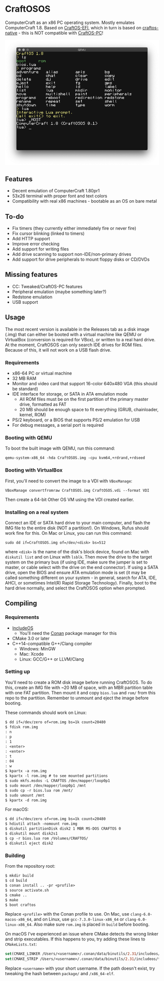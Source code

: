 # CraftOSOS
ComputerCraft as an x86 PC operating system. Mostly emulates ComputerCraft 1.8. Based on [CraftOS-EFI](https://github.com/MCJack123/craftos-efi), which in turn is based on [craftos-native](https://github.com/MCJack123/craftos-native) - this is NOT compatible with [CraftOS-PC](https://github.com/MCJack123/craftos2)!

![Screenshot](screenshot.png)

## Features
* Decent emulation of ComputerCraft 1.80pr1
* 53x26 terminal with proper font and text colors
* Compatibility with real x86 machines - bootable as an OS on bare metal

## To-do
* Fix timers (they currently either immediately fire or never fire)
* Fix cursor blinking (linked to timers)
* Add HTTP support
* Improve error checking
* Add support for writing files
* Add drive scanning to support non-IDE/non-primary drives
* Add support for drive peripherals to mount floppy disks or CD/DVDs

## Missing features
* CC: Tweaked/CraftOS-PC features
* Peripheral emulation (maybe something later?)
* Redstone emulation
* USB support

## Usage
The most recent version is available in the Releases tab as a disk image (.img) that can either be booted with a virtual machine like QEMU or VirtualBox (conversion is required for VBox), or written to a real hard drive. At the moment, CraftOSOS can only search IDE drives for ROM files. Because of this, it will not work on a USB flash drive.

### Requirements
* x86-64 PC or virtual machine
* 32 MB RAM
* Monitor and video card that support 16-color 640x480 VGA (this should be standard)
* IDE interface for storage, or SATA in ATA emulation mode
  * All ROM files must be on the first partition of the primary master drive, formatted as FAT
  * 20 MB should be enough space to fit everything (GRUB, chainloader, kernel, ROM)
* PS/2 keyboard, or a BIOS that supports PS/2 emulation for USB
* For debug messages, a serial port is required

### Booting with QEMU
To boot the built image with QEMU, run this command:
```
qemu-system-x86_64 -hda CraftOSOS.img -cpu kvm64,+rdrand,+rdseed
```

### Booting with VirtualBox
First, you'll need to convert the image to a VDI with `VBoxManage`:
```
VBoxManage convertfromraw CraftOSOS.img CraftOSOS.vdi --format VDI
```
Then create a 64-bit Other OS VM using the VDI created earlier.

### Installing on a real system
Connect an IDE or SATA hard drive to your main computer, and flash the IMG file to the entire disk (NOT a partition!). On Windows, Rufus should work fine for this. On Mac or Linux, you can run this command:
```
sudo dd if=CraftOSOS.img of=/dev/<disk> bs=512
```
where `<disk>` is the name of the disk's block device, found on Mac with `diskutil list` and on Linux with `lsblk`. Then move the drive to the target system on the primary bus (if using IDE, make sure the jumper is set to master, or cable select with the drive on the end connector). If using a SATA drive, open the BIOS and ensure ATA emulation mode is set (it may be called something different on your system - in general, search for ATA, IDE, AHCI, or sometimes Intel(R) Rapid Storage Technology). Finally, boot to the hard drive normally, and select the CraftOSOS option when prompted.

## Compiling
### Requirements
* [IncludeOS](https://github.com/includeos/includeos)
  * You'll need the [Conan](https://conan.io) package manager for this
* CMake 3.0 or later
* C++14-compatible G++/Clang compiler
  * Windows: MinGW
  * Mac: Xcode
  * Linux: GCC/G++ or LLVM/Clang

### Setting up
You'll need to create a ROM disk image before running CraftOSOS. To do this, create an IMG file with ~20 MB of space, with an MBR partition table with one FAT partition. Then mount it and copy `bios.lua` and `rom/` from this repo to the partition. Remember to unmount and eject the image before booting.

These commands should work on Linux:
```
$ dd if=/dev/zero of=rom.img bs=1k count=20480
$ fdisk rom.img
: n
: p
: 1
: <enter>
: <enter>
: t
: 04
: w
$ kpartx -a rom.img
$ kpartx -l rom.img # to see mounted partitions
$ sudo mkfs.msdos -L CRAFTOS /dev/mapper/loop0p1
$ sudo mount /dev/mapper/loop0p1 /mnt
$ sudo cp -r bios.lua rom /mnt/
$ sudo umount /mnt
$ kpartx -d rom.img
```

For macOS:
```
$ dd if=/dev/zero of=rom.img bs=1k count=20480
$ hdiutil attach -nomount rom.img
$ diskutil partitionDisk disk2 1 MBR MS-DOS CRAFTOS 0
$ diskutil mount disk2s1
$ cp -r bios.lua rom /Volumes/CRAFTOS/
$ diskutil eject disk2
```

### Building
From the repository root:
```
$ mkdir build
$ cd build
$ conan install .. -pr <profile>
$ source activate.sh
$ cmake ..
$ make
$ boot craftos
```
Replace `<profile>` with the Conan profile to use. On Mac, use `clang-6.0-macos-x86_64`, and on Linux, use `gcc-7.3.0-linux-x86_64` or `clang-6.0-linux-x86_64`. Also make sure `rom.img` is placed in `build` before booting.

On macOS I've experienced an issue where CMake detects the wrong linker and strip executables. If this happens to you, try adding these lines to `CMakeLists.txt`:
```cmake
set(CMAKE_LINKER /Users/<username>/.conan/data/binutils/2.31/includeos/toolchain/package/8dc70706baab1939ba428617495e811067e89812/x86_64-elf/bin/ld)
set(CMAKE_STRIP /Users/<username>/.conan/data/binutils/2.31/includeos/toolchain/package/8dc70706baab1939ba428617495e811067e89812/x86_64-elf/bin/strip)
```
Replace `<username>` with your short username. If the path doesn't exist, try tweaking the hash between `package/` and `/x86_64-elf`.